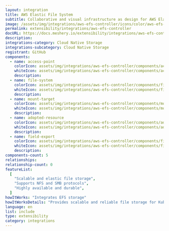 ```yaml
---
layout: integration
title: AWS Elastic File System
subtitle: Collaborative and visual infrastructure as design for AWS Elastic File System
image: /assets/img/integrations/aws-efs-controller/icons/color/aws-efs-controller-color.svg
permalink: extensibility/integrations/aws-efs-controller
docURL: https://docs.meshery.io/extensibility/integrations/aws-efs-controller
description:
integrations-category: Cloud Native Storage
integrations-subcategory: Cloud Native Storage
registrant: GitHub
components:
  - name: access-point
    colorIcon: assets/img/integrations/aws-efs-controller/components/access-point/icons/color/access-point-color.svg
    whiteIcon: assets/img/integrations/aws-efs-controller/components/access-point/icons/white/access-point-white.svg
    description:
  - name: file-system
    colorIcon: assets/img/integrations/aws-efs-controller/components/file-system/icons/color/file-system-color.svg
    whiteIcon: assets/img/integrations/aws-efs-controller/components/file-system/icons/white/file-system-white.svg
    description:
  - name: mount-target
    colorIcon: assets/img/integrations/aws-efs-controller/components/mount-target/icons/color/mount-target-color.svg
    whiteIcon: assets/img/integrations/aws-efs-controller/components/mount-target/icons/white/mount-target-white.svg
    description:
  - name: adopted-resource
    colorIcon: assets/img/integrations/aws-efs-controller/components/adopted-resource/icons/color/adopted-resource-color.svg
    whiteIcon: assets/img/integrations/aws-efs-controller/components/adopted-resource/icons/white/adopted-resource-white.svg
    description:
  - name: field-export
    colorIcon: assets/img/integrations/aws-efs-controller/components/field-export/icons/color/field-export-color.svg
    whiteIcon: assets/img/integrations/aws-efs-controller/components/field-export/icons/white/field-export-white.svg
    description:
components-count: 5
relationships:
relationship-count: 0
featureList:
  [
    "Scalable and elastic file storage",
    "Supports NFS and SMB protocols",
    "Highly available and durable",
  ]
howItWorks: "Integrates EFS storage"
howItWorksDetails: "Provides scalable and reliable file storage for Kubernetes applications"
language: en
list: include
type: extensibility
category: integrations
---
```

